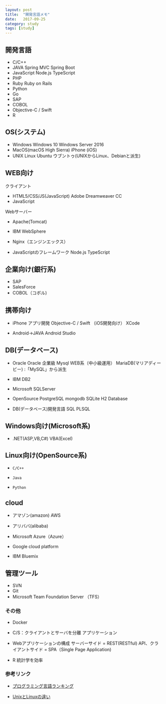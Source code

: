 ```yaml
---
layout: post
title:  "開発言語メモ"
date:   2017-09-25
category: study
tags: [study]
---
```


## 開発言語



- C/C++
- JAVA
    Spring MVC
    Spring Boot
- JavaScript
    Node.js
    TypeScript
- PHP
- Ruby
    Ruby on Rails
- Python
- Go
- SAP
- COBOL
- Objective-C / Swift
- R

## OS(システム)

- Windows
   Windows 10
   Windows Server 2016
- MacOS(macOS High Sierra)
    iPhone (iOS)
- UNIX
    Linux
    Ubuntu ウブントゥ(UNIXからLinux、Debianと派生)

## WEB向け

クライアント
- HTML5/CSS/JS(JavaScript)
    Adobe Dreamweaver CC
- JavaScript

Webサーバー
- Apache(Tomcat)
- IBM WebSphere
- Nginx（エンジンエックス）

- JavaScriptのフレームワーク
    Node.js
    TypeScript

## 企業向け(銀行系)

- SAP
- SalesForce
- COBOL（コボル)

## 携帯向け


- iPhone アプリ開発
    Objective-C / Swift （iOS開発向け）
    XCode

- Android→JAVA
    Android Studio

## DB(データベース)

- Oracle
    Oracle  企業級
    Mysql   WEB系（中小級運用）
     MariaDB(マリアディービー) :「MySQL」から派生

- IBM
    DB2

- Microsoft
    SQLServer

- OpenSource
   PostgreSQL
   mongodb
   SQLite
   H2 Database

- DB(データベース)開発言語
    SQL
    PLSQL

## Windows向け(Microsoft系)

- .NET(ASP,VB,C#)
     VBA(Excel)

##  Linux向け(OpenSource系)

-     C/C++
-     Java
-     Python


## cloud

- アマゾン(amazon) AWS

- アリババ(alibaba)

- Microsoft Azure（Azure）

- Google cloud platform

- IBM Bluemix

## 管理ツール

- SVN
- Git
- Microsoft Team Foundation Server （TFS）

### その他

- Docker

- C/S：クライアントとサーバを分離
   アプリケーション

- Webアプリケーションの構成
    サーバーサイド = REST(RESTful) API、クライアントサイド = SPA（Single Page Application)

- R
  統計学を効率

###  参考リンク

- [プログラミング言語ランキング](https://blog.codecamp.jp/progrmming-language)

- [UnixとLinuxの違い](https://eng-entrance.com/unix_linux)
